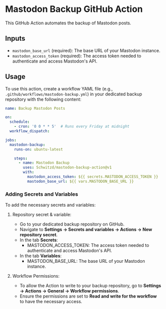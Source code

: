 # Mastodon Backup GitHub Action

This GitHub Action automates the backup of Mastodon posts.

## Inputs

- `mastodon_base_url` (required): The base URL of your Mastodon instance.
- `mastodon_access_token` (required): The access token needed to authenticate and access Mastodon's API.

## Usage

To use this action, create a workflow YAML file (e.g., `.github/workflows/mastodon-backup.yml`) in your dedicated backup repository with the following content:

```yaml
name: Backup Mastodon Posts

on:
  schedule:
    - cron: '0 0 * * 5'  # Runs every Friday at midnight
  workflow_dispatch:

jobs:
  mastodon-backup:
    runs-on: ubuntu-latest

    steps:
      - name: Mastodon Backup
        uses: Schwitzd/mastodon-backup-action@v1
        with:
          mastodon_access_token: ${{ secrets.MASTODON_ACCESS_TOKEN }}
          mastodon_base_url: ${{ vars.MASTODON_BASE_URL }}
```

### Adding Secrets and Variables

To add the necessary secrets and variables:

1. Repository secret & variable:
    - Go to your dedicated backup repository on GitHub.
    - Navigate to **Settings → Secrets and variables → Actions → New repository secret**.
    - In the tab **Secrets**:
        - MASTODON_ACCESS_TOKEN: The access token needed to authenticate and access Mastodon's API.
    - In the tab **Variables**:
        - MASTODON_BASE_URL: The base URL of your Mastodon instance.

1. Workflow Permissions:
    - To allow the Action to write to your backup repository, go to **Settings → Actions -> General → Workflow permissions**.
    - Ensure the permissions are set to **Read and write for the workflow** to have the necessary access.
